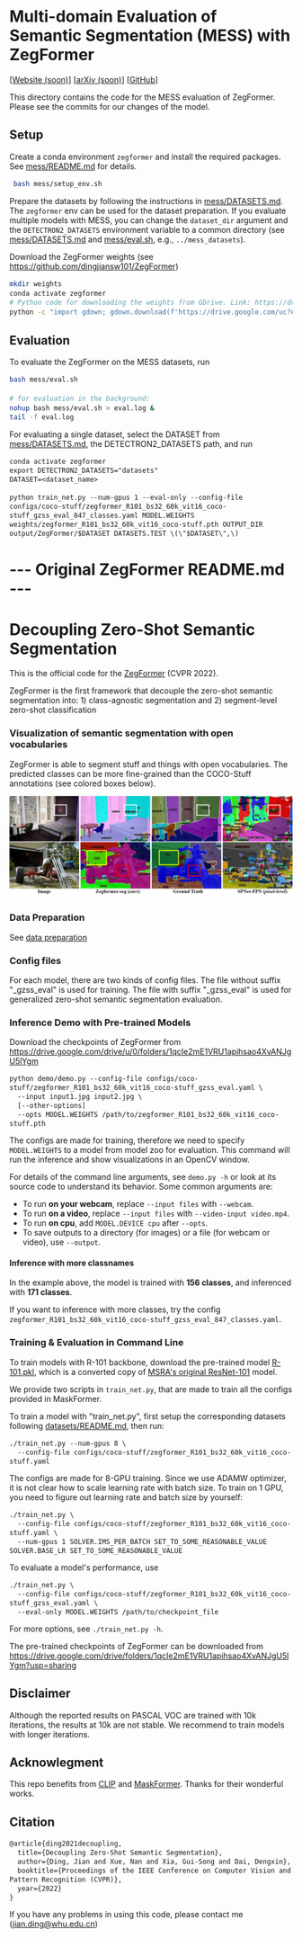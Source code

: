 # Multi-domain Evaluation of Semantic Segmentation (MESS) with ZegFormer

[[Website (soon)](https://github.io)] [[arXiv (soon)](https://arxiv.org/)] [[GitHub](https://github.com/blumenstiel/MESS)]

This directory contains the code for the MESS evaluation of ZegFormer. Please see the commits for our changes of the model.

## Setup
Create a conda environment `zegformer` and install the required packages. See [mess/README.md]([mess/README.md]) for details.
```sh
 bash mess/setup_env.sh
```

Prepare the datasets by following the instructions in [mess/DATASETS.md](mess/DATASETS.md). The `zegformer` env can be used for the dataset preparation. If you evaluate multiple models with MESS, you can change the `dataset_dir` argument and the `DETECTRON2_DATASETS` environment variable to a common directory (see [mess/DATASETS.md](mess/DATASETS.md) and [mess/eval.sh](mess/eval.sh), e.g., `../mess_datasets`). 

Download the ZegFormer weights (see https://github.com/dingjiansw101/ZegFormer)
```sh
mkdir weights
conda activate zegformer
# Python code for downloading the weights from GDrive. Link: https://drive.google.com/file/d/1bA6DXr9VOMsRkU0vyY2EpGRkyQnhnze3/view?usp=drive_link
python -c "import gdown; gdown.download(f'https://drive.google.com/uc?export=download&confirm=pbef&id=1bA6DXr9VOMsRkU0vyY2EpGRkyQnhnze3', output='weights/zegformer_R101_bs32_60k_vit16_coco-stuff.pth')"
```

## Evaluation
To evaluate the ZegFormer on the MESS datasets, run
```sh
bash mess/eval.sh

# for evaluation in the background:
nohup bash mess/eval.sh > eval.log &
tail -f eval.log 
```

For evaluating a single dataset, select the DATASET from [mess/DATASETS.md](mess/DATASETS.md), the DETECTRON2_DATASETS path, and run
```
conda activate zegformer
export DETECTRON2_DATASETS="datasets"
DATASET=<dataset_name>

python train_net.py --num-gpus 1 --eval-only --config-file configs/coco-stuff/zegformer_R101_bs32_60k_vit16_coco-stuff_gzss_eval_847_classes.yaml MODEL.WEIGHTS weights/zegformer_R101_bs32_60k_vit16_coco-stuff.pth OUTPUT_DIR output/ZegFormer/$DATASET DATASETS.TEST \(\"$DATASET\",\)
```

# --- Original ZegFormer README.md ---

# Decoupling Zero-Shot Semantic Segmentation
This is the official code for the [ZegFormer](https://arxiv.org/abs/2112.07910) (CVPR 2022).

ZegFormer is the first framework that decouple the zero-shot semantic segmentation into: 1) class-agnostic segmentation and 2) segment-level zero-shot classification

[comment]: <> (![fig1]&#40;figures/fig1.png&#41;)
### Visualization of semantic segmentation with open vocabularies
ZegFormer is able to segment stuff and things with open vocabularies. The predicted classes can be more fine-grained 
than the COCO-Stuff annotations (see colored boxes below).

[comment]: <> (The unannotated vocabularies in COCO-Stuff can also be segmented by ZegFormer.&#41;)
![visualization](figures/adeinferenceCOCO.png)

[comment]: <> (### Benchmark Results)

### Data Preparation
See [data preparation](datasets/README.md)

### Config files
For each model, there are two kinds of config files. The file without suffix "_gzss_eval" is used for training. The file with suffix "_gzss_eval" 
is used for generalized zero-shot semantic segmentation evaluation.

### Inference Demo with Pre-trained Models
Download the checkpoints of ZegFormer from https://drive.google.com/drive/u/0/folders/1qcIe2mE1VRU1apihsao4XvANJgU5lYgm
```
python demo/demo.py --config-file configs/coco-stuff/zegformer_R101_bs32_60k_vit16_coco-stuff_gzss_eval.yaml \
  --input input1.jpg input2.jpg \
  [--other-options]
  --opts MODEL.WEIGHTS /path/to/zegformer_R101_bs32_60k_vit16_coco-stuff.pth
```
The configs are made for training, therefore we need to specify `MODEL.WEIGHTS` to a model from model zoo for evaluation.
This command will run the inference and show visualizations in an OpenCV window.

For details of the command line arguments, see `demo.py -h` or look at its source code
to understand its behavior. Some common arguments are:
* To run __on your webcam__, replace `--input files` with `--webcam`.
* To run __on a video__, replace `--input files` with `--video-input video.mp4`.
* To run __on cpu__, add `MODEL.DEVICE cpu` after `--opts`.
* To save outputs to a directory (for images) or a file (for webcam or video), use `--output`.

#### Inference with more classnames

In the example above, the model is trained with __156 classes__, and inferenced with __171 classes__.

If you want to inference with more classes, try the config `zegformer_R101_bs32_60k_vit16_coco-stuff_gzss_eval_847_classes.yaml`. 

[comment]: <> (You can also generate your customized json __TEST_CLASS_JSON with arbitrary class names__ by yourself.)


### Training & Evaluation in Command Line
To train models with R-101 backbone, download the pre-trained model
 [R-101.pkl](https://dl.fbaipublicfiles.com/detectron2/ImageNetPretrained/MSRA/R-101.pkl), which is a converted copy of [MSRA's original ResNet-101](https://github.com/KaimingHe/deep-residual-networks) model.


We provide two scripts in `train_net.py`, that are made to train all the configs provided in MaskFormer.

To train a model with "train_net.py", first
setup the corresponding datasets following
[datasets/README.md](./datasets/README.md),
then run:
```
./train_net.py --num-gpus 8 \
  --config-file configs/coco-stuff/zegformer_R101_bs32_60k_vit16_coco-stuff.yaml
```

The configs are made for 8-GPU training.
Since we use ADAMW optimizer, it is not clear how to scale learning rate with batch size.
To train on 1 GPU, you need to figure out learning rate and batch size by yourself:
```
./train_net.py \
  --config-file configs/coco-stuff/zegformer_R101_bs32_60k_vit16_coco-stuff.yaml \
  --num-gpus 1 SOLVER.IMS_PER_BATCH SET_TO_SOME_REASONABLE_VALUE SOLVER.BASE_LR SET_TO_SOME_REASONABLE_VALUE
```

To evaluate a model's performance, use
```
./train_net.py \
  --config-file configs/coco-stuff/zegformer_R101_bs32_60k_vit16_coco-stuff_gzss_eval.yaml \
  --eval-only MODEL.WEIGHTS /path/to/checkpoint_file
```
For more options, see `./train_net.py -h`.

The pre-trained checkpoints of ZegFormer can be downloaded from https://drive.google.com/drive/folders/1qcIe2mE1VRU1apihsao4XvANJgU5lYgm?usp=sharing

## Disclaimer
Although the reported results on PASCAL VOC are trained with 10k iterations, the results at 10k are not stable. We recommend to train models with longer iterations.
## Acknowlegment
This repo benefits from [CLIP](https://github.com/openai/CLIP) and [MaskFormer](https://github.com/facebookresearch/MaskFormer). Thanks for their wonderful works.

## Citation
``` 
@article{ding2021decoupling,
  title={Decoupling Zero-Shot Semantic Segmentation},
  author={Ding, Jian and Xue, Nan and Xia, Gui-Song and Dai, Dengxin},
  booktitle={Proceedings of the IEEE Conference on Computer Vision and Pattern Recognition (CVPR)},
  year={2022}
}
```

If you have any problems in using this code, please contact me (jian.ding@whu.edu.cn)
